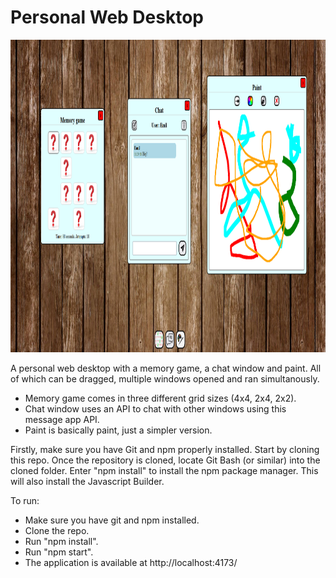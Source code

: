# Personal Web Desktop

<img src="./PWA_pic.png" alt="PWA_pic.png" style="height: 500px; width:800px;"/>

A personal web desktop with a memory game, a chat window and paint. All of which can be dragged, multiple windows opened and ran simultanously.
- Memory game comes in three different grid sizes (4x4, 2x4, 2x2).
- Chat window uses an API to chat with other windows using this message app API.
- Paint is basically paint, just a simpler version. 

Firstly, make sure you have Git and npm properly installed. Start by cloning this repo. Once the repository is cloned, locate Git Bash (or similar) into the cloned folder. Enter "npm install" to install the npm package manager. This will also install the Javascript Builder. 

To run:
- Make sure you have git and npm installed.
- Clone the repo.
- Run "npm install".
- Run "npm start".
- The application is available at http://localhost:4173/

